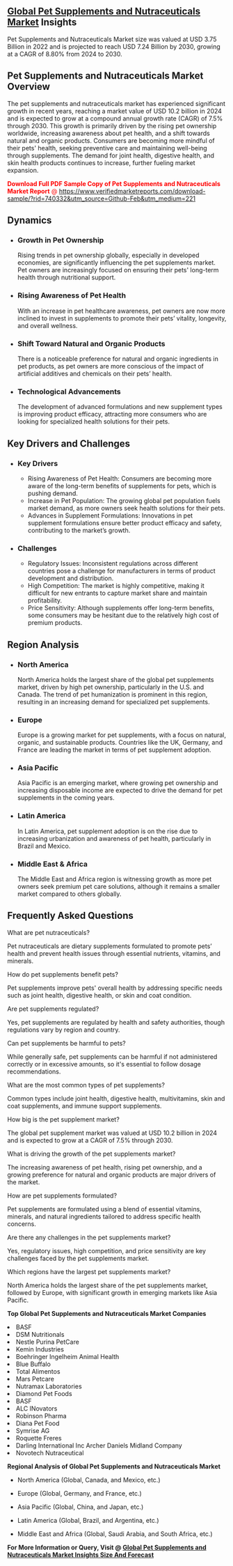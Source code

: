<h2><a href="https://www.verifiedmarketreports.com/download-sample/?rid=740332&amp;utm_source=Github&amp;utm_medium=221" target="_blank">Global Pet Supplements and Nutraceuticals Market</a> Insights</h2><p>Pet Supplements and Nutraceuticals Market size was valued at USD 3.75 Billion in 2022 and is projected to reach USD 7.24 Billion by 2030, growing at a CAGR of 8.80% from 2024 to 2030.</p><p> <h2>Pet Supplements and Nutraceuticals Market Overview</h2> <p>The pet supplements and nutraceuticals market has experienced significant growth in recent years, reaching a market value of USD 10.2 billion in 2024 and is expected to grow at a compound annual growth rate (CAGR) of 7.5% through 2030. This growth is primarily driven by the rising pet ownership worldwide, increasing awareness about pet health, and a shift towards natural and organic products. Consumers are becoming more mindful of their pets' health, seeking preventive care and maintaining well-being through supplements. The demand for joint health, digestive health, and skin health products continues to increase, further fueling market expansion.</p> <p><p><span class=""><span style="color: #ff0000;"><strong>Download Full PDF Sample Copy of Pet Supplements and Nutraceuticals Market Report</strong> @ </span><a href="https://www.verifiedmarketreports.com/download-sample/?rid=740332&amp;utm_source=Github-Feb&amp;utm_medium=221" target="_blank">https://www.verifiedmarketreports.com/download-sample/?rid=740332&amp;utm_source=Github-Feb&amp;utm_medium=221</a></span></p></p> <h2>Dynamics</h2> <ul> <li><h3>Growth in Pet Ownership</h3> Rising trends in pet ownership globally, especially in developed economies, are significantly influencing the pet supplements market. Pet owners are increasingly focused on ensuring their pets' long-term health through nutritional support.</li> <li><h3>Rising Awareness of Pet Health</h3> With an increase in pet healthcare awareness, pet owners are now more inclined to invest in supplements to promote their pets’ vitality, longevity, and overall wellness.</li> <li><h3>Shift Toward Natural and Organic Products</h3> There is a noticeable preference for natural and organic ingredients in pet products, as pet owners are more conscious of the impact of artificial additives and chemicals on their pets’ health.</li> <li><h3>Technological Advancements</h3> The development of advanced formulations and new supplement types is improving product efficacy, attracting more consumers who are looking for specialized health solutions for their pets.</li> </ul> <h2>Key Drivers and Challenges</h2> <ul> <li><h3>Key Drivers</h3> <ul> <li>Rising Awareness of Pet Health: Consumers are becoming more aware of the long-term benefits of supplements for pets, which is pushing demand.</li> <li>Increase in Pet Population: The growing global pet population fuels market demand, as more owners seek health solutions for their pets.</li> <li>Advances in Supplement Formulations: Innovations in pet supplement formulations ensure better product efficacy and safety, contributing to the market’s growth.</li> </ul> </li> <li><h3>Challenges</h3> <ul> <li>Regulatory Issues: Inconsistent regulations across different countries pose a challenge for manufacturers in terms of product development and distribution.</li> <li>High Competition: The market is highly competitive, making it difficult for new entrants to capture market share and maintain profitability.</li> <li>Price Sensitivity: Although supplements offer long-term benefits, some consumers may be hesitant due to the relatively high cost of premium products.</li> </ul> </li> </ul> <h2>Region Analysis</h2> <ul> <li><h3>North America</h3> North America holds the largest share of the global pet supplements market, driven by high pet ownership, particularly in the U.S. and Canada. The trend of pet humanization is prominent in this region, resulting in an increasing demand for specialized pet supplements.</li> <li><h3>Europe</h3> Europe is a growing market for pet supplements, with a focus on natural, organic, and sustainable products. Countries like the UK, Germany, and France are leading the market in terms of pet supplement adoption.</li> <li><h3>Asia Pacific</h3> Asia Pacific is an emerging market, where growing pet ownership and increasing disposable income are expected to drive the demand for pet supplements in the coming years.</li> <li><h3>Latin America</h3> In Latin America, pet supplement adoption is on the rise due to increasing urbanization and awareness of pet health, particularly in Brazil and Mexico.</li> <li><h3>Middle East & Africa</h3> The Middle East and Africa region is witnessing growth as more pet owners seek premium pet care solutions, although it remains a smaller market compared to others globally.</li> </ul> <h2>Frequently Asked Questions</h2> <p>What are pet nutraceuticals?</p> <p>Pet nutraceuticals are dietary supplements formulated to promote pets’ health and prevent health issues through essential nutrients, vitamins, and minerals.</p> <p>How do pet supplements benefit pets?</p> <p>Pet supplements improve pets' overall health by addressing specific needs such as joint health, digestive health, or skin and coat condition.</p> <p>Are pet supplements regulated?</p> <p>Yes, pet supplements are regulated by health and safety authorities, though regulations vary by region and country.</p> <p>Can pet supplements be harmful to pets?</p> <p>While generally safe, pet supplements can be harmful if not administered correctly or in excessive amounts, so it's essential to follow dosage recommendations.</p> <p>What are the most common types of pet supplements?</p> <p>Common types include joint health, digestive health, multivitamins, skin and coat supplements, and immune support supplements.</p> <p>How big is the pet supplement market?</p> <p>The global pet supplement market was valued at USD 10.2 billion in 2024 and is expected to grow at a CAGR of 7.5% through 2030.</p> <p>What is driving the growth of the pet supplements market?</p> <p>The increasing awareness of pet health, rising pet ownership, and a growing preference for natural and organic products are major drivers of the market.</p> <p>How are pet supplements formulated?</p> <p>Pet supplements are formulated using a blend of essential vitamins, minerals, and natural ingredients tailored to address specific health concerns.</p> <p>Are there any challenges in the pet supplements market?</p> <p>Yes, regulatory issues, high competition, and price sensitivity are key challenges faced by the pet supplements market.</p> <p>Which regions have the largest pet supplements market?</p> <p>North America holds the largest share of the pet supplements market, followed by Europe, with significant growth in emerging markets like Asia Pacific.</p> </p><p><strong>Top Global Pet Supplements and Nutraceuticals Market Companies</strong></p><div data-test-id=""><p><li>BASF</li><li> DSM Nutritionals</li><li> Nestle Purina PetCare</li><li> Kemin Industries</li><li> Boehringer Ingelheim Animal Health</li><li> Blue Buffalo</li><li> Total Alimentos</li><li> Mars Petcare</li><li> Nutramax Laboratories</li><li> Diamond Pet Foods</li><li> BASF</li><li> ALC INovators</li><li> Robinson Pharma</li><li> Diana Pet Food</li><li> Symrise AG</li><li> Roquette Freres</li><li> Darling International Inc Archer Daniels Midland Company</li><li> Novotech Nutraceutical</li></p><div><strong>Regional Analysis of&nbsp;Global Pet Supplements and Nutraceuticals Market</strong></div><ul><li dir="ltr"><p dir="ltr">North America&nbsp;(Global, Canada, and Mexico, etc.)</p></li><li dir="ltr"><p dir="ltr">Europe (Global, Germany, and France, etc.)</p></li><li dir="ltr"><p dir="ltr">Asia Pacific&nbsp;(Global, China, and Japan, etc.)</p></li><li dir="ltr"><p dir="ltr">Latin America&nbsp;(Global, Brazil, and Argentina, etc.)</p></li><li dir="ltr">Middle East and Africa&nbsp;(Global, Saudi Arabia, and South Africa, etc.)</li></ul><p><strong>For More Information or Query, Visit @&nbsp;</strong><strong><a href="https://www.verifiedmarketreports.com/product/pet-supplements-and-nutraceuticals-market/?utm_source=Github&amp;utm_medium=221" target="_blank">Global Pet Supplements and Nutraceuticals Market Insights Size And Forecast</a></strong></p></div>
